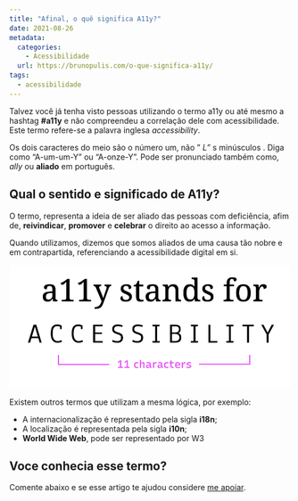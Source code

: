 ```yaml
---
title: "Afinal, o quê significa A11y?"
date: 2021-08-26
metadata:
  categories:
    - Acessibilidade
  url: https://brunopulis.com/o-que-significa-a11y/
tags:
  - acessibilidade
---
```

Talvez você já tenha visto pessoas utilizando o termo a11y ou até mesmo a hashtag **#a11y** e não compreendeu a correlação dele com acessibilidade. Este termo refere-se a palavra inglesa _accessibility_.

Os dois caracteres do meio são o número um, não ” _L”_ s minúsculos . Diga como “A-um-um-Y” ou “A-onze-Y”. Pode ser pronunciado também como, _ally_ ou **aliado** em português.

## Qual o sentido e significado de A11y?

O termo, representa a ideia de ser aliado das pessoas com deficiência, afim de, **reivindicar**, **promover** e **celebrar** o direito ao acesso a informação.

Quando utilizamos, dizemos que somos aliados de uma causa tão nobre e em contrapartida, referenciando a acessibilidade digital em si.

![Sigla A11y exemplificada](images/a11y.png)

Existem outros termos que utilizam a mesma lógica, por exemplo:

- A internacionalização é representado pela sigla **i18n**;
- A localização é representada pela sigla **i10n**;
- **World Wide Web**, pode ser representado por W3

## Voce conhecia esse termo?

Comente abaixo e se esse artigo te ajudou considere [me apoiar](https://ko-fi.com/brunopulis).
